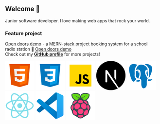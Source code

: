## Welcome :tada:

Junior software developer. I love making web apps that rock your world.

### Feature project

[Open doors demo](https://opendoors.stevewilliams.dev) - a MERN-stack project booking system for a school radio station :calendar:
<a href="https://opendoors.stevewilliams.dev" target="_blank">Open doors demo</a>  
Check out my **<a href="https://github.com/MrSteveW" target="_blank">GitHub profile</a>** for more projects!

![HTML5](assets/html5.png)
![CSS3](assets/css3.png)
![JavaScript](assets/javascript.png)
![NextJS](assets/nextjs.png)
![PostgreSQL](assets/postgresql.png)
![ReactNative](assets/reactivenative.png)
![VisualStudioCode](assets/visualstudiocode.png)
![Raspberry Pi](assets/raspberrypi.png)
